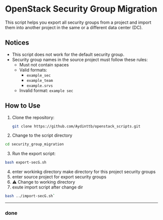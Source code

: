 # OpenStack Security Group Migration

This script helps you export all security groups from a project and import them into another project in the same or a different data center (DC).

## Notices
- This script does not work for the default security group.
- Security group names in the source project must follow these rules:
  - Must not contain spaces
  - Valid formats:
    - `example_sec`
    - `example_team`
    - `example.srvs`
  - Invalid format: `example sec`
## How to Use

1. Clone the repository:
   ```bash
   git clone https://github.com/Aydinttb/openstack_scripts.git

2. Change to the script directory
  ```bash
  cd security_group_migration
  ```

3. Run the export script:
  ```bash
  bash export-secG.sh 
  ```

4. enter workinkg directory make directory for this project security groups 
5. enter source project for export security groups
6. ⚠️ Change to working directory
7. exute import script after change dir
```bash 
bash ../import-secG.sh` 
```
---
### done
